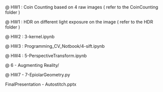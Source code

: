 @ HW1 : Coin Counting based on 4 raw images 
	( refer to the CoinCounting folder )
	

@ HW1 : HDR on different light exposure on the image 
	( refer to the HDR folder )
	

@ HW2 : 3-kernel.ipynb

@ HW3 : Programming_CV_Notbook/4-sift.ipynb

@ HW4 : 5-PerspectiveTransform.ipynb

@ 6 - Augmenting Reality/

@ HW7 - 7-EpiolarGeometry.py

FinalPresentation - Autostitch.pptx
